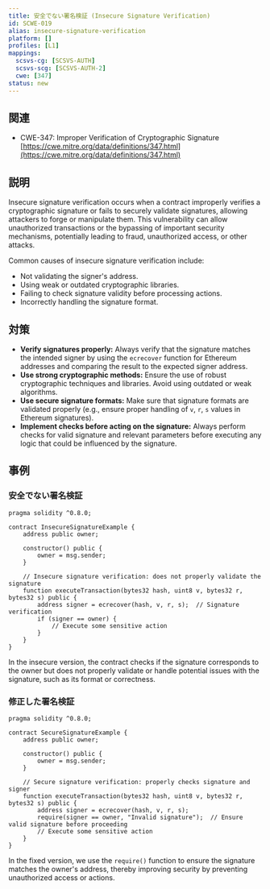```yaml
---
title: 安全でない署名検証 (Insecure Signature Verification)
id: SCWE-019
alias: insecure-signature-verification
platform: []
profiles: [L1]
mappings:
  scsvs-cg: [SCSVS-AUTH]
  scsvs-scg: [SCSVS-AUTH-2]
  cwe: [347]
status: new
---
```


## 関連
- CWE-347: Improper Verification of Cryptographic Signature
  [https://cwe.mitre.org/data/definitions/347.html](https://cwe.mitre.org/data/definitions/347.html)

## 説明
Insecure signature verification occurs when a contract improperly verifies a cryptographic signature or fails to securely validate signatures, allowing attackers to forge or manipulate them. This vulnerability can allow unauthorized transactions or the bypassing of important security mechanisms, potentially leading to fraud, unauthorized access, or other attacks.

Common causes of insecure signature verification include:
- Not validating the signer's address.
- Using weak or outdated cryptographic libraries.
- Failing to check signature validity before processing actions.
- Incorrectly handling the signature format.

## 対策
- **Verify signatures properly:** Always verify that the signature matches the intended signer by using the `ecrecover` function for Ethereum addresses and comparing the result to the expected signer address.
- **Use strong cryptographic methods:** Ensure the use of robust cryptographic techniques and libraries. Avoid using outdated or weak algorithms.
- **Use secure signature formats:** Make sure that signature formats are validated properly (e.g., ensure proper handling of `v`, `r`, `s` values in Ethereum signatures).
- **Implement checks before acting on the signature:** Always perform checks for valid signature and relevant parameters before executing any logic that could be influenced by the signature.

## 事例

### 安全でない署名検証

```solidity
pragma solidity ^0.8.0;

contract InsecureSignatureExample {
    address public owner;

    constructor() public {
        owner = msg.sender;
    }

    // Insecure signature verification: does not properly validate the signature
    function executeTransaction(bytes32 hash, uint8 v, bytes32 r, bytes32 s) public {
        address signer = ecrecover(hash, v, r, s);  // Signature verification
        if (signer == owner) {
            // Execute some sensitive action
        }
    }
}
```
In the insecure version, the contract checks if the signature corresponds to the owner but does not properly validate or handle potential issues with the signature, such as its format or correctness.

### 修正した署名検証
```solidity
pragma solidity ^0.8.0;

contract SecureSignatureExample {
    address public owner;

    constructor() public {
        owner = msg.sender;
    }

    // Secure signature verification: properly checks signature and signer
    function executeTransaction(bytes32 hash, uint8 v, bytes32 r, bytes32 s) public {
        address signer = ecrecover(hash, v, r, s);
        require(signer == owner, "Invalid signature");  // Ensure valid signature before proceeding
        // Execute some sensitive action
    }
}
```
In the fixed version, we use the `require()` function to ensure the signature matches the owner's address, thereby improving security by preventing unauthorized access or actions.
